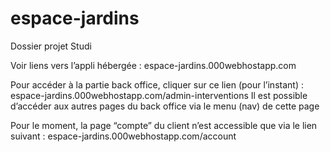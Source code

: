 # espace-jardins
Dossier projet Studi

Voir liens vers l’appli hébergée :
espace-jardins.000webhostapp.com

Pour accéder à la partie back office, cliquer sur ce lien (pour l’instant) :
espace-jardins.000webhostapp.com/admin-interventions
Il est possible d’accéder aux autres pages du back office via le menu (nav) de cette
page

Pour le moment, la page “compte” du client n’est accessible que via le lien suivant :
espace-jardins.000webhostapp.com/account
